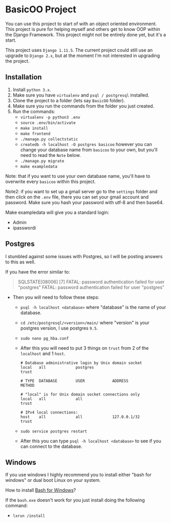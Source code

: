 # BasicOO Project


You can use this project to start of with an object oriented environment.
This project is pure for helping myself and others get to know OOP within the Django Framework.
This project might not be entirely done yet, but it's a start.

This project uses `Django 1.11.5`.
The current project could still use an upgrade to `Django 2.x`, but at the moment I'm not interested in upgrading the project.


## Installation


1. Install `python 3.x`.
2. Make sure you have `virtualenv` and `psql / postgresql` installed.
3. Clone the project to a folder (lets say `BasicOO` folder).
4. Make sure you run the commands from the folder you just created.
5. Run the commands:
    - `virtualenv -p python3 .env`
    - `source .env/bin/activate`
    - `make install`
    - `make frontend`
    - `./manage.py collectstatic`
    - `createdb -h localhost -O postgres basicoo` however you can change your database name from `basicoo` to your own, but you'll need to read the `Note` below.
    - `./manage.py migrate`
    - `make exampledata`

Note: that if you want to use your own database name, you'll have to overwrite every `basicoo` within this project.

Note2: if you want to set up a gmail server go to the `settings` folder and then click on the `.env` file, there you can set your gmail account and password. Make sure you hash your password with utf-8 and then base64.

Make exampledata will give you a standard login:
- Admin
- ipasswordi


## Postgres


I stumbled against some issues with Postgres, so I will be posting answers to this as well.

If you have the error similar to:
> SQLSTATE[08006] [7] FATAL: password authentication failed for user "postgres" FATAL: password authentication failed for user "postgres"

- Then you will need to follow these steps:
    - `psql -h localhost <database>` where "database" is the name of your database.
    - `cd /etc/postgresql/<version>/main/` where "version" is your postgres version, I use postgres `9.5`.
    - `sudo nano pg_hba.conf`
    - After this you will need to put 3 things on `trust` from 2 of the `localhost` and 1 `host`.

        ```
        # Database administrative login by Unix domain socket
        local   all             postgres                                trust

        # TYPE  DATABASE        USER            ADDRESS                 METHOD

        # "local" is for Unix domain socket connections only
        local   all             all                                     trust

        # IPv4 local connections:
        host    all             all             127.0.0.1/32            trust
        ```

    - `sudo service postgres restart`
    - After this you can type `psql -h localhost <database>` to see if you can connect to the database.


## Windows


If you use windows I highly recommend you to install either "bash for windows" or dual boot Linux on your system.

How to install [Bash for Windows](https://www.windowscentral.com/how-install-bash-shell-command-line-windows-10)?

If the `bash.exe` doesn't work for you just install doing the following command:
- `lxrun /install`
